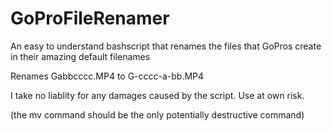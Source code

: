# GoProFileRenamer
An easy to understand bashscript that renames the files that GoPros create in their amazing default filenames

Renames Gabbcccc.MP4 to G-cccc-a-bb.MP4

I take no liablity for any damages caused by the script. Use at own risk.

(the mv command should be the only potentially destructive command)

